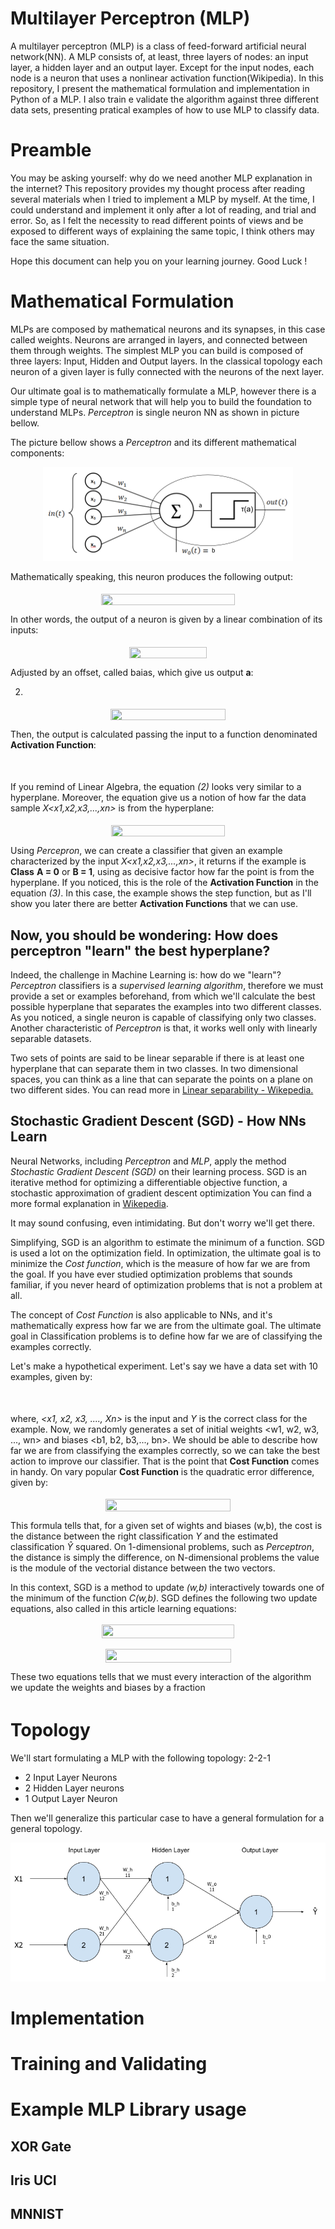 
# Multilayer Perceptron (MLP)

A multilayer perceptron (MLP) is a class of feed-forward artificial neural network(NN). A MLP consists of, at least, three layers of nodes: an input layer, a hidden layer and an output layer. Except for the input nodes, each node is a neuron that uses a nonlinear activation function(Wikipedia).
In this repository, I present the mathematical formulation and implementation in Python of a MLP. I also train e validate the algorithm against three different data sets, presenting pratical examples of how to use MLP to classify data.

# Preamble 

You may be asking yourself: why do we need another MLP explanation in the internet? This repository  provides my thought process after reading several materials when I tried to implement a MLP by myself. At the time, I could understand and implement it only after a lot of reading, and trial and error. So, as I felt the necessity to read different points of views and be exposed to different ways of explaining the same topic, I think others may face the same situation.

Hope this document can help you on your learning journey. Good Luck !

# Mathematical Formulation

MLPs are composed by mathematical neurons and its synapses, in this case called weights. Neurons are arranged in layers, and connected between them through weights. The simplest MLP you can build is composed of three layers: Input, Hidden and Output layers. In the classical topology each neuron of a given layer is fully connected with the neurons of the next layer. 

Our ultimate goal is to mathematically formulate a MLP, however there is a simple type of neural network that will help you to build the foundation to understand MLPs. *Perceptron* is single neuron NN as shown in picture bellow.  

The picture bellow shows a *Perceptron* and its different mathematical components:

 <p align="center"> 
    <img src="doc/perceptron.png" alt="Perceptron">
 </p>

Mathematically speaking, this neuron produces the following output:

<p align="center"><img src="/tex/ab6ccdcaec1038c54a4f13b150c627cf.svg?invert_in_darkmode&sanitize=true" align=middle width=213.13000995pt height=18.150897599999997pt/></p>

In other words, the output of a neuron is given by a linear combination of its inputs:

<p align="center"><img src="/tex/c6e96a9879596512e1ca747f468d060c.svg?invert_in_darkmode&sanitize=true" align=middle width=124.5451383pt height=18.150897599999997pt/></p>

Adjusted by an offset, called baias, which give us output **a**:

2.
<p align="center"><img src="/tex/bb4580678c77d4c9117cbc9b45affedb.svg?invert_in_darkmode&sanitize=true" align=middle width=183.6546558pt height=18.150897599999997pt/></p>

Then, the output is calculated passing the input to a function denominated **Activation Function**:

<p align="center"><img src="/tex/585d690c417f302f41000ad7e6984a2e.svg?invert_in_darkmode&sanitize=true" align=middle width=162.94160685pt height=16.438356pt/></p>

If you remind of Linear Algebra, the equation *(2)* looks very similar to a hyperplane. Moreover, the equation 
give us a notion of how far the data sample *X\<x1,x2,x3,...,xn\>* is from the hyperplane:

<p align="center"><img src="/tex/351aaba2c6eea885cab2e44193802227.svg?invert_in_darkmode&sanitize=true" align=middle width=181.82796555pt height=18.150897599999997pt/></p>

Using *Percepron*, we can create a classifier that given an example characterized by the input *X<x1,x2,x3,...,xn>*, it returns if the example is **Class** **A = 0** or **B = 1**, using as decisive factor how far the point is from the hyperplane. If you noticed, this is the role of the **Activation Function** in the equation *(3)*. In this case, the example shows the step function, but as I'll show you later there are better **Activation Functions** that we can use.

## Now, you should be wondering: How does perceptron "learn" the best hyperplane? 

Indeed, the challenge in Machine Learning is: how do we "learn"? *Perceptron* classifiers is a *supervised learning algorithm*, therefore we must provide a set or examples beforehand, from which we'll calculate the best possible hyperplane that separates the examples into two different classes. As you noticed, a single neuron is capable of classifying only two classes. Another characteristic of *Perceptron* is that, it works well only with linearly separable datasets.

Two sets of points are said to be linear separable if there is at least one hyperplane that can separate them in two classes. In two dimensional spaces, you can think as a line that can separate the points on a plane on two different sides. You can read more in [Linear separability - Wikepedia.](https://en.wikipedia.org/wiki/Linear_separability)


## Stochastic Gradient Descent (SGD) - How NNs Learn

Neural Networks, including *Perceptron* and *MLP*, apply the method *Stochastic Gradient Descent (SGD)*  on their learning process. SGD is an iterative method for optimizing a differentiable objective function, a stochastic approximation of gradient descent optimization You can find a more formal explanation in [Wikepedia](https://en.wikipedia.org/wiki/Stochastic_gradient_descent).

It may sound confusing, even intimidating. But don't worry we'll get there.

Simplifying, SGD is an algorithm to estimate the minimum of a function.
SGD is used a lot on the optimization field. In optimization, the ultimate goal is to minimize the *Cost function*, which is the measure of how far we are from the goal. If you have ever studied optimization problems that sounds familiar, if you never heard of optimization problems that is not a problem at all.

The concept of *Cost Function* is also applicable to NNs, and it's mathematically express how far we are from the ultimate goal. The ultimate goal in Classification problems is to define how far we are of classifying the examples correctly.

Let's make a hypothetical experiment. Let's say we have a data set with 10 examples, given by: 

<p align="center"><img src="/tex/8d5b956c0f66255b73784d0c7fddc11f.svg?invert_in_darkmode&sanitize=true" align=middle width=236.98690785pt height=16.438356pt/></p>

where, *<x1, x2, x3, ...., Xn>* is the input and *Y* is the correct class for the example. Now, we randomly generates a set of initial weights <w1, w2, w3, ..., wn> and biases <b1, b2, b3,..., bn>. We should be able to describe how far we are from classifying the examples correctly, so we can take the best action to improve our classifier. That is the point that **Cost Function** comes in handy. On vary popular **Cost Function** is the quadratic error difference, given by:

<p align="center"><img src="/tex/04e64d5ea2d36f14cda8216b8bf53250.svg?invert_in_darkmode&sanitize=true" align=middle width=200.89052114999998pt height=19.68035685pt/></p>

This formula tells that, for a given set of wights and biases (w,b), the cost is the distance between the right classification *Y* and the estimated classification *Ŷ* squared. On 1-dimensional problems, such as *Perceptron*, the distance is simply the difference, on N-dimensional problems the value is the module of the vectorial distance between the two vectors.

In this context, SGD is a method to update *(w,b)* interactively towards one of the minimum of the function *C(w,b)*. SGD defines the following two update equations, also called in this article learning equations:

<p align="center"><img src="/tex/d331d380fd0a6d117e0da1a5c2c36099.svg?invert_in_darkmode&sanitize=true" align=middle width=212.19357885pt height=21.7756011pt/></p>

<p align="center"><img src="/tex/68e62b90c9f31524c7c7b4a8e7b4cdb8.svg?invert_in_darkmode&sanitize=true" align=middle width=201.0112797pt height=21.7756011pt/></p>

These two equations tells that we must every interaction of the algorithm we update the weights and biases by a fraction *<img src="/tex/1d0496971a2775f4887d1df25cea4f7e.svg?invert_in_darkmode&sanitize=true" align=middle width=8.751954749999989pt height=14.15524440000002pt/>*

# Topology 

We'll start formulating a MLP with the following topology: 2-2-1
* 2 Input Layer Neurons
* 2 Hidden Layer neurons
* 1 Output Layer Neuron

Then we'll generalize this particular case to have a general formulation for a general topology.

 <p align="center"> 
    <img src="doc/mlp-topology.png" alt="MLP Topology">
 </p>



# Implementation

# Training and Validating

# Example MLP Library usage

## XOR Gate

## Iris UCI

## MNNIST